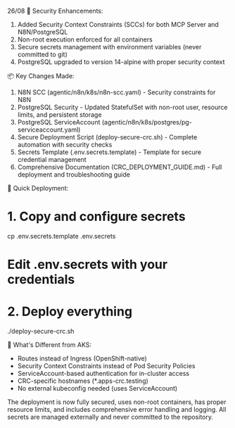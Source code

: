 26/08
🔐 Security Enhancements:

  1. Added Security Context Constraints (SCCs) for both MCP Server and N8N/PostgreSQL
  2. Non-root execution enforced for all containers
  3. Secure secrets management with environment variables (never committed to git)
  4. PostgreSQL upgraded to version 14-alpine with proper security context

  📦 Key Changes Made:

  1. N8N SCC (agentic/n8n/k8s/n8n-scc.yaml) - Security constraints for N8N
  2. PostgreSQL Security - Updated StatefulSet with non-root user, resource limits, and persistent storage
  3. PostgreSQL ServiceAccount (agentic/n8n/k8s/postgres/pg-serviceaccount.yaml)
  4. Secure Deployment Script (deploy-secure-crc.sh) - Complete automation with security checks
  5. Secrets Template (.env.secrets.template) - Template for secure credential management
  6. Comprehensive Documentation (CRC_DEPLOYMENT_GUIDE.md) - Full deployment and troubleshooting guide

  🚀 Quick Deployment:

  # 1. Copy and configure secrets
  cp .env.secrets.template .env.secrets
  # Edit .env.secrets with your credentials

  # 2. Deploy everything
  ./deploy-secure-crc.sh

  🔧 What's Different from AKS:

  - Routes instead of Ingress (OpenShift-native)
  - Security Context Constraints instead of Pod Security Policies
  - ServiceAccount-based authentication for in-cluster access
  - CRC-specific hostnames (*.apps-crc.testing)
  - No external kubeconfig needed (uses ServiceAccount)

  The deployment is now fully secured, uses non-root containers, has proper resource limits, and includes comprehensive error handling and logging. All secrets are managed externally and never committed to
  the repository.

